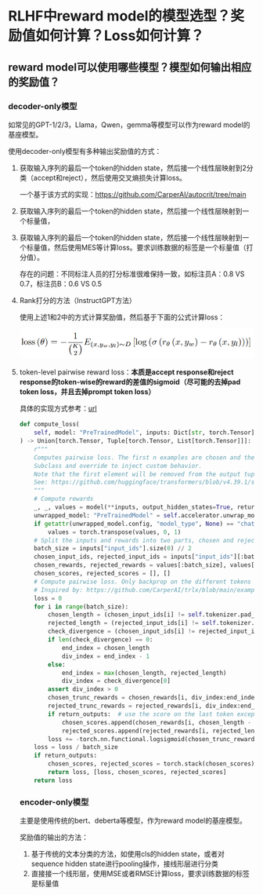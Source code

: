 
# RLHF中reward model的模型选型？奖励值如何计算？Loss如何计算？

## reward model可以使用哪些模型？模型如何输出相应的奖励值？

### decoder-only模型

如常见的GPT-1/2/3，Llama，Qwen，gemma等模型可以作为reward model的基座模型。

使用decoder-only模型有多种输出奖励值的方式：

1. 获取输入序列的最后一个token的hidden state，然后接一个线性层映射到2分类（accept和reject），然后使用交叉熵损失计算loss。  

   一个基于该方式的实现：https://github.com/CarperAI/autocrit/tree/main

2. 获取输入序列的最后一个token的hidden state，然后接一个线性层映射到一个标量值，

2. 获取输入序列的最后一个token的hidden state，然后接一个线性层映射到一个标量值，然后使用MES等计算loss。要求训练数据的标签是一个标量值（打分值）。  

   存在的问题：不同标注人员的打分标准很难保持一致，如标注员A：0.8 VS 0.7，标注员B：0.6 VS 0.5

3. Rank打分的方法（InstructGPT方法）

   使用上述1和2中的方式计算奖励值，然后基于下面的公式计算loss：

   ![](../assets/reward.png)

4. token-level pairwise reward loss：**本质是accept response和reject response的token-wise的reward的差值的sigmoid（尽可能的去掉pad token loss，并且去掉prompt token loss）**

   具体的实现方式参考：[url](https://github.com/CarperAI/trlx/blob/main/examples/summarize_rlhf/reward_model/reward_model.py)

   ```python
   def compute_loss(
       self, model: "PreTrainedModel", inputs: Dict[str, torch.Tensor], return_outputs: bool = False
   ) -> Union[torch.Tensor, Tuple[torch.Tensor, List[torch.Tensor]]]:
       r"""
       Computes pairwise loss. The first n examples are chosen and the last n examples are rejected.
       Subclass and override to inject custom behavior.
       Note that the first element will be removed from the output tuple.
       See: https://github.com/huggingface/transformers/blob/v4.39.1/src/transformers/trainer.py#L3777
       """
       # Compute rewards
       _, _, values = model(**inputs, output_hidden_states=True, return_dict=True)
       unwrapped_model: "PreTrainedModel" = self.accelerator.unwrap_model(self.model)
       if getattr(unwrapped_model.config, "model_type", None) == "chatglm":
           values = torch.transpose(values, 0, 1)
       # Split the inputs and rewards into two parts, chosen and rejected
       batch_size = inputs["input_ids"].size(0) // 2
       chosen_input_ids, rejected_input_ids = inputs["input_ids"][:batch_size], inputs["input_ids"][batch_size:]
       chosen_rewards, rejected_rewards = values[:batch_size], values[batch_size:]
       chosen_scores, rejected_scores = [], []
       # Compute pairwise loss. Only backprop on the different tokens before padding
       # Inspired by: https://github.com/CarperAI/trlx/blob/main/examples/summarize_rlhf/reward_model/reward_model.py
       loss = 0
       for i in range(batch_size):
           chosen_length = (chosen_input_ids[i] != self.tokenizer.pad_token_id).nonzero()[-1] + 1
           rejected_length = (rejected_input_ids[i] != self.tokenizer.pad_token_id).nonzero()[-1] + 1
           check_divergence = (chosen_input_ids[i] != rejected_input_ids[i]).nonzero()
           if len(check_divergence) == 0:
               end_index = chosen_length
               div_index = end_index - 1
           else:
               end_index = max(chosen_length, rejected_length)
               div_index = check_divergence[0]
           assert div_index > 0
           chosen_trunc_rewards = chosen_rewards[i, div_index:end_index]
           rejected_trunc_rewards = rejected_rewards[i, div_index:end_index]
           if return_outputs:  # use the score on the last token except pad token for inference
               chosen_scores.append(chosen_rewards[i, chosen_length - 1])
               rejected_scores.append(rejected_rewards[i, rejected_length - 1])
           loss += -torch.nn.functional.logsigmoid(chosen_trunc_rewards - rejected_trunc_rewards).mean()
       loss = loss / batch_size
       if return_outputs:
           chosen_scores, rejected_scores = torch.stack(chosen_scores), torch.stack(rejected_scores)
           return loss, [loss, chosen_scores, rejected_scores]
       return loss
   ```

   ### encoder-only模型

   主要是使用传统的bert、deberta等模型，作为reward model的基座模型。

   奖励值的输出的方法：

   1. 基于传统的文本分类的方法，如使用cls的hidden state，或者对sequence hidden state进行pooling操作，接线形层进行分类
   2. 直接接一个线形层，使用MSE或者RMSE计算loss，要求训练数据的标签是标量值

   

   











